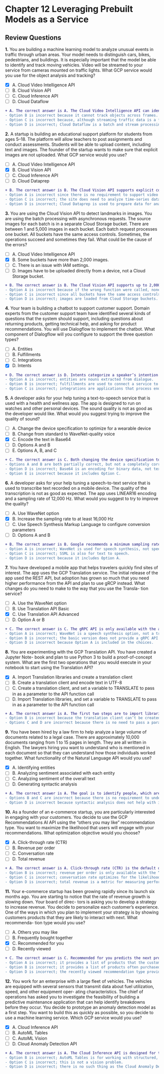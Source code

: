 # Chapter 12 Leveraging Prebuilt Models as a Service

## Review Questions

**1.** You are building a machine learning model to analyze unusual events in traffic through urban areas. Your model needs to distinguish cars, bikes, pedestrians, and buildings. It is especially important that the model be able to identify and track moving vehicles. Video will be streamed to your service from cameras mounted on traffic lights. What GCP service would you use for the object analysis and tracking?
- [x] A. Cloud Video Intelligence API
- [ ] B. Cloud Vision API
- [ ] C. Cloud Inference API
- [ ] D. Cloud Dataflow

```diff
+ A. The correct answer is A. The Cloud Video Intelligence API can identify objects and track objects across frames.
- Option B is incorrect because it cannot track objects across frames.
- Option C is incorrect because, although streaming traffic data is a form of time-series data, it does not support object recognition or object tracking.
- Option D is incorrect; Cloud Dataflow is a batch and stream processing service and may be used for its stream processing capabilities, but it does not have object identification or object tracking capabilities.
```

**2.** A startup is building an educational support platform for students from ages 5–18. The platform will allow teachers to post assignments and conduct assessments. Students will be able to upload content, including text and images. The founder of the startup wants to make sure that explicit images are not uploaded. What GCP service would you use?
- [ ] A. Cloud Video Intelligence API
- [x] B. Cloud Vision API
- [ ] C. Cloud Inference API
- [ ] D. Cloud Dataprep

```diff
+ B. The correct answer is B. The Cloud Vision API supports explicit content identification, also known as Safe Search.
- Option A is incorrect since there is no requirement to support video on the site.
- Option C is incorrect; the site does need to analyze time-series data, which is what Cloud Inference API is used for.
- Option D is incorrect; Cloud Dataprep is used to prepare data for analysis and machine learning.
```

**3.** You are using the Cloud Vision API to detect landmarks in images. You are using the batch processing with asynchronous requests. The source images for each batch is in a separate Cloud Storage bucket. There are between 1 and 5,000 images in each bucket. Each batch request processes one bucket. All buckets have the same access controls. Sometimes, the operations succeed and sometimes they fail. What could be the cause of the errors?
- [ ] A. Cloud Video Intelligence API
- [x] B. Some buckets have more than 2,000 images.
- [ ] C. There is an issue with IAM settings.
- [ ] D. Images have to be uploaded directly from a device, not a Cloud Storage bucket.

```diff
+ B. The correct answer is B. The Cloud Vision API supports up to 2,000 images per batch.
- Option A is incorrect because if the wrong function were called, none of the operations would succeed.
- Option C is incorrect since all buckets have the same access controls and some operations succeed.
- Option D is incorrect; images are loaded from Cloud Storage buckets.
```

**4.** Your team is building a chatbot to support customer support. Domain experts from the customer support team have identified several kinds of questions that the system should support, including questions about returning products, getting technical help, and asking for product recommendations. You will use Dialogflow to implement the chatbot. What component of Dialogflow will you configure to support the three question types?
- [ ] A. Entities
- [ ] B. Fulfillments
- [ ] C. Integrations
- [x] D. Intents

```diff
+ D. The correct answer is D. Intents categorize a speaker’s intention for a single statement, such as asking for a recommendation.
- Option A is incorrect; entities are nouns extracted from dialogue.
- Option B is incorrect; fulfillments are used to connect a service to an integration.
- Option C is incorrect; integrations are applications that process end-user interactions, such as deciding what to recommend.
```

**5.** A developer asks for your help tuning a text-to-speech service that is used with a health and wellness app. The app is designed to run on watches and other personal devices. The sound quality is not as good as the developer would like. What would you suggest trying to improve the quality of sound?
- [ ] A. Change the device specification to optimize for a wearable device
- [ ] B. Change from standard to WaveNet-quality voice
- [x] C. Encode the text in Base64
- [ ] D. Options A and B
- [ ] E. Options A, B, and C

```diff
+ C. The correct answer is C. Both changing the device specification to wearable and using WaveNet-quality voice will improve the output.
- Options A and B are both partially correct, but not a completely correct answer.
- Option D is incorrect; Base64 is an encoding for binary data, not text.
- Option E is incorrect because it includes Option C.
```

**6.** A developer asks for your help tuning a speech-to-text service that is used to transcribe text recorded on a mobile device. The quality of the transcription is not as good as expected. The app uses LINEAR16 encoding and a sampling rate of 12,000 Hz. What would you suggest to try to improve the quality?
- [ ] A. Use WaveNet option
- [x] B. Increase the sampling rate to at least 16,000 Hz
- [ ] C. Use Speech Synthesis Markup Language to configure conversion parameters
- [ ] D. Options A and B

```diff
+ B. The correct answer is B. Google recommends a minimum sampling rate of 16,000 Hz.
- Option A is incorrect; WaveNet is used for speech synthesis, not speech to text.
- Option C is incorrect; SSML is also for text to speech.
- Option D is incorrect because it includes Option A.
```

**7.** You have developed a mobile app that helps travelers quickly find sites of interest. The app uses the GCP Translation service. The initial release of the app used the REST API, but adoption has grown so much that you need higher performance from the API and plan to use gRCP instead. What changes do you need to make to the way that you use the Transla- tion service?
- [ ] A. Use the WaveNet option
- [ ] B. Use Translation API Basic
- [x] C. Use Translation API Advanced
- [ ] D. Option A or B

```diff
+ C. The correct answer is C. The gRPC API is only available with the advanced version of the Translation API.
- Option A is incorrect; WaveNet is a speech synthesis option, not a translation option.
- Option B is incorrect; the basic version does not provide a gRPC API.
- Option D is incorrect because Option A is included in the choices.
```

**8.** You are experimenting with the GCP Translation API. You have created a Jupyter Note- book and plan to use Python 3 to build a proof-of-concept system. What are the first two operations that you would execute in your notebook to start using the Translation API?
- [x] A. Import Translation libraries and create a translation client
- [ ] B. Create a translation client and encode text in UTF-8
- [ ] C. Create a translation client, and set a variable to TRANSLATE to pass in as a parameter to the API function call
- [ ] D. Import Translation libraries, and set a variable to TRANSLATE to pass in as a parameter to the API function call

```diff
+ A. The correct answer is A. The first two steps are to import libraries and to create a translation client data structure.
- Option B is incorrect because the translation client can’t be created when importing the libraries first.
- Options C and D are incorrect because there is no need to pass a parameter into the API with the operation when there is a specific function call for translating.
```

**9.** You have been hired by a law firm to help analyze a large volume of documents related
to a legal case. There are approximately 10,000 documents ranging from 1 to 15 pages in length. They are all written in English. The lawyers hiring you want to understand who is mentioned in each document so that they can understand how those individuals worked together. What functionality of the Natural Language API would you use?
- [x] A. Identifying entities
- [ ] B. Analyzing sentiment associated with each entity
- [ ] C. Analyzing sentiment of the overall text
- [ ] D. Generating syntactic analysis

```diff
+ A. The correct answer is A. The goal is to identify people, which are one kind of entity, so entity extraction is the correct functionality.
- Options B and C are incorrect because there is no requirement to understand the sentiment of the communications.
- Option D is incorrect because syntactic analysis does not help with identifying individuals.
```

**10.** As a founder of an e-commerce startup, you are particularly interested in engaging with your customers. You decide to use the GCP Recommendations AI API using the “others you may like” recommendation type. You want to maximize the likelihood that users will engage with your recommendations. What optimization objective would you choose?
- [x] A. Click-through rate (CTR)
- [ ] B. Revenue per order
- [ ] C. Conversation rate
- [ ] D. Total revenue

```diff
+ A. The correct answer is A. Click-through rate (CTR) is the default optimization, and it maximizes the likelihood that the user engages the recommendation. 
- Option B is incorrect; revenue per order is only available with the “frequently bought together” recommendation type.
- Option C is incorrect; conversation rate optimizes for the likelihood that the user purchases the recommended product.
- Option D is incorrect; total revenue is a metric for measuring performance, not an optimization objective.
```

**11.** Your e-commerce startup has been growing rapidly since its launch six months ago. You are starting to notice that the rate of revenue growth is slowing down. Your board of direc- tors is asking you to develop a strategy to increase revenue. You decide to personalize each customer’s experience. One of the ways in which you plan to implement your strategy is by showing customers products that they are likely to interact with next. What recommenda-
tion type would you use?
- [ ] A. Others you may like
- [ ] B. Frequently bought together
- [x] C. Recommended for you
- [ ] D. Recently viewed

```diff
+ C. The correct answer is C. Recommended for you predicts the next product with which the customer is likely to engage.
- Option A is incorrect; it provides a list of products that the customer is likely to purchase.
- Option B is incorrect; it provides a list of products often purchased together.
- Option D is incorrect; the recently viewed recommendation type provides a list of recently viewed items.
```

**12.** You work for an enterprise with a large fleet of vehicles. The vehicles are equipped with several sensors that transmit data about fuel utilization, speed, and other equipment oper- ating characteristics. The chief of operations has asked you to investigate the feasibility of building a predictive maintenance application that can help identify breakdowns before they occur. You decide to prototype an anomaly detection model as a first step. You want to build this as quickly as possible, so you decide to use a machine learning service. Which GCP service would you use?
- [x] A. Cloud Inference API
- [ ] B. AutoML Tables
- [ ] C. AutoML Vision
- [ ] D. Cloud Anomaly Detection API

```diff
+ A. The correct answer is A. The Cloud Inference API is designed for this kind of time-series analysis and anomaly detection.
- Option B is incorrect; AutoML Tables is for working with structured, tabular data.
- Option C is incorrect; this is not a vision problem.
- Option D is incorrect; there is no such thing as the Cloud Anomaly Detection API.
```
